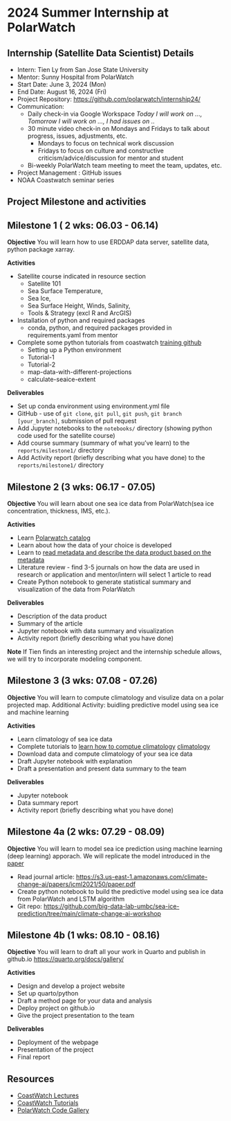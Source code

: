 # 2024  Summer Internship at PolarWatch

## Internship (Satellite Data Scientist) Details
* Intern: Tien Ly from San Jose State University
* Mentor: Sunny Hospital from PolarWatch
* Start Date: June 3, 2024 (Mon)
* End Date: August 16, 2024 (Fri)
* Project Repository: https://github.com/polarwatch/internship24/
* Communication:
  * Daily check-in via Google Workspace  *Today I will work on ..., Tomorrow I will work on ..., I had issues on ..*
  * 30 minute video check-in on Mondays and Fridays to talk about progress, issues, adjustments, etc.
    * Mondays to focus on technical work discussion
    * Fridays to focus on culture and constructive criticism/advice/discussion for mentor and student
  * Bi-weekly PolarWatch team meeting to meet the team, updates, etc.
* Project Management : GitHub issues 
* NOAA Coastwatch seminar series 
 
## Project Milestone and activities

## Milestone 1 ( 2 wks: 06.03 - 06.14)

__Objective__  You will learn how to use ERDDAP data server, satellite data, python package xarray.

__Activities__
* Satellite course indicated in resource section
  * Satellite 101
  * Sea Surface Temperature,
  * Sea Ice,
  * Sea Surface Height, Winds, Salinity,
  * Tools & Strategy (excl R and ArcGIS)
* Installation of python and required packages
  * conda, python, and required packages provided in requirements.yaml from mentor
* Complete some python tutorials from coastwatch [training github](https://github.com/coastwatch-training/CoastWatch-Tutorials)
  * Setting up a Python environment
  * Tutorial-1
  * Tutorial-2
  * map-data-with-different-projections
  * calculate-seaice-extent
  
__Deliverables__
* Set up conda environment using environment.yml file
* GitHub - use of `git clone`, `git pull`, `git push`, `git branch [your_branch]`, submission of pull request
* Add Jupyter notebooks to the `notebooks/` directory (showing python code used for the satellite course)
* Add course summary (summary of what you’ve learn) to the `reports/milestone1/` directory
* Add Activity report (briefly describing what you have done) to the `reports/milestone1/` directory

## Milestone 2 (3 wks: 06.17 - 07.05) 

__Objective__ 
You will learn about one sea ice data from PolarWatch(sea ice concentration, thickness, IMS, etc.).

__Activities__
* Learn [Polarwatch catalog](https://polarwatch.noaa.gov/)
* Learn about how the data of your choice is developed
* Learn to [read metadata and describe the data product based on the metadata](https://github.com/polarwatch/code-gallery/tree/main/working-with-sea-ice-conc-data) 
* Literature review - find 3-5 journals on how the data are used in research or application and mentor/intern will select 1 article to read
* Create Python notebook to generate statistical summary and visualization of the data from PolarWatch

__Deliverables__
* Description of the data product
* Summary of the article
* Jupyter notebook with data summary and visualization
* Activity report (briefly describing what you have done)

__Note__
If Tien finds an interesting project and the internship schedule allows, we will try to incorporate modeling component.

## Milestone 3 (3 wks: 07.08 - 07.26)

__Objective__ 
You will learn to compute climatology and visulize data on a polar projected map.
Additional Activity: buidling predictive model using sea ice and machine learning

__Activities__
* Learn climatology of sea ice data
* Complete tutorials to [learn how to comptue climatology](https://www.linkedin.com/pulse/python-climate-data-analysis-tutorial-code-ali-ahmadalipour/) [climatology](https://climate.usu.edu/people/yoshi/pyclm101/monthly.html#anomalies-and-climatology)
* Download data and compute climatology of your sea ice data
* Draft Jupyter notebook with explanation
* Draft a presentation and present data summary to the team


__Deliverables__

* Jupyter notebook
* Data summary report
* Activity report (briefly describing what you have done)


## Milestone 4a (2 wks: 07.29 - 08.09)

__Objective__
You will learn to model sea ice prediction using machine learning (deep learning) apporach. We will replicate the model introduced in the [paper](https://s3.us-east-1.amazonaws.com/climate-change-ai/papers/icml2021/50/paper.pdf)

  * Read journal article: https://s3.us-east-1.amazonaws.com/climate-change-ai/papers/icml2021/50/paper.pdf
  * Create python notebook to build the predictive model using sea ice data from PolarWatch and LSTM algorithm
  * Git repo: https://github.com/big-data-lab-umbc/sea-ice-prediction/tree/main/climate-change-ai-workshop


## Milestone 4b (1 wks: 08.10 - 08.16)

__Objective__ 
You will learn to draft all your work in Quarto and publish in github.io 
https://quarto.org/docs/gallery/

__Activities__
* Design and develop a project website
* Set up quarto/python
* Draft a method page for your data and analysis
* Deploy project on github.io
* Give the project presentation to the team
  
__Deliverables__

* Deployment of the webpage
* Presentation of the project
* Final report

## Resources

* [CoastWatch Lectures](https://umd.instructure.com/courses/1336575)
* [CoastWatch Tutorials](https://github.com/coastwatch-training/CoastWatch-Tutorials)
* [PolarWatch Code Gallery](https://github.com/polarwatch/code-gallery)
